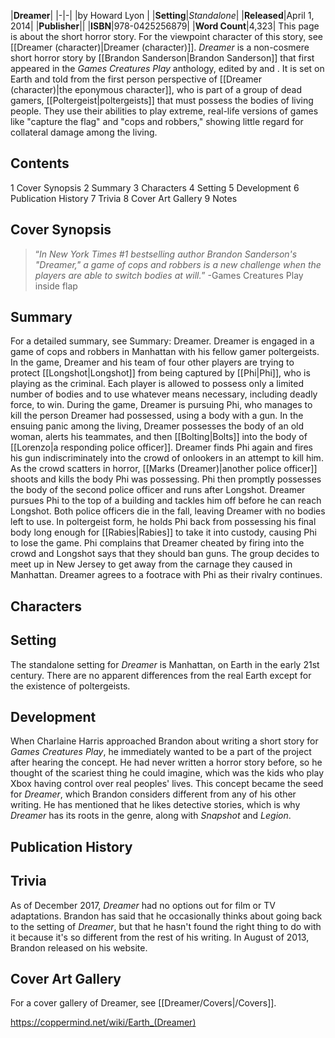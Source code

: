 |**Dreamer**|
|-|-|
|by  Howard Lyon |
|**Setting**|*Standalone*|
|**Released**|April 1, 2014|
|**Publisher**||
|**ISBN**|978-0425256879|
|**Word Count**|4,323|
This page is about the short horror story. For the viewpoint character of this story, see [[Dreamer (character)\|Dreamer (character)]].
*Dreamer* is a non-cosmere short horror story by [[Brandon Sanderson\|Brandon Sanderson]] that first appeared in the *Games Creatures Play* anthology, edited by  and . It is set on Earth and told from the first person perspective of [[Dreamer (character)\|the eponymous character]], who is part of a group of dead gamers, [[Poltergeist\|poltergeists]] that must possess the bodies of living people. They use their abilities to play extreme, real-life versions of games like "capture the flag" and "cops and robbers," showing little regard for collateral damage among the living.

## Contents

1 Cover Synopsis
2 Summary
3 Characters
4 Setting
5 Development
6 Publication History
7 Trivia
8 Cover Art Gallery
9 Notes


## Cover Synopsis
>“*In New York Times #1 bestselling author Brandon Sanderson's "Dreamer," a game of cops and robbers is a new challenge when the players are able to switch bodies at will.*”
\-Games Creatures Play inside flap

## Summary
For a detailed summary, see Summary: Dreamer.
Dreamer is engaged in a game of cops and robbers in Manhattan with his fellow gamer poltergeists. In the game, Dreamer and his team of four other players are trying to protect [[Longshot\|Longshot]] from being captured by [[Phi\|Phi]], who is playing as the criminal. Each player is allowed to possess only a limited number of bodies and to use whatever means necessary, including deadly force, to win.
During the game, Dreamer is pursuing Phi, who manages to kill the person Dreamer had possessed, using a body with a gun. In the ensuing panic among the living, Dreamer possesses the body of an old woman, alerts his teammates, and then [[Bolting\|Bolts]] into the body of [[Lorenzo\|a responding police officer]]. Dreamer finds Phi again and fires his gun indiscriminately into the crowd of onlookers in an attempt to kill him. As the crowd scatters in horror, [[Marks (Dreamer)\|another police officer]] shoots and kills the body Phi was possessing. Phi then promptly possesses the body of the second police officer and runs after Longshot.
Dreamer pursues Phi to the top of a building and tackles him off before he can reach Longshot. Both police officers die in the fall, leaving Dreamer with no bodies left to use. In poltergeist form, he holds Phi back from possessing his final body long enough for [[Rabies\|Rabies]] to take it into custody, causing Phi to lose the game. Phi complains that Dreamer cheated by firing into the crowd and Longshot says that they should ban guns. The group decides to meet up in New Jersey to get away from the carnage they caused in Manhattan. Dreamer agrees to a footrace with Phi as their rivalry continues.

## Characters

## Setting
The standalone setting for *Dreamer* is Manhattan, on Earth in the early 21st century. There are no apparent differences from the real Earth except for the existence of poltergeists.

## Development
When Charlaine Harris approached Brandon about writing a short story for *Games Creatures Play*, he immediately wanted to be a part of the project after hearing the concept. He had never written a horror story before, so he thought of the scariest thing he could imagine, which was the kids who play Xbox having control over real peoples' lives. This concept became the seed for *Dreamer*, which Brandon considers different from any of his other writing. He has mentioned that he likes detective stories, which is why *Dreamer* has its roots in the genre, along with *Snapshot* and *Legion*.

## Publication History

## Trivia
As of December 2017, *Dreamer* had no options out for film or TV adaptations.
Brandon has said that he occasionally thinks about going back to the setting of *Dreamer*, but that he hasn't found the right thing to do with it because it's so different from the rest of his writing.
In August of 2013, Brandon released  on his website.
## Cover Art Gallery
For a cover gallery of Dreamer, see [[Dreamer/Covers\|/Covers]].


https://coppermind.net/wiki/Earth_(Dreamer)